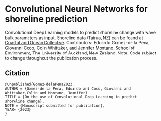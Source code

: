 # Convolutional Neural Networks for shoreline prediction

Convolutional Deep Learning models to predict shoreline change with wave bulk parameters as input. Shoreline data (Tairua, NZ) can be  found at [Coastal and Ocean Collective](https://coastalhub.science/data). Contributors: Eduardo Gomez-de la Pena, Giovanni Coco, Colin Whittaker, and Jennifer Montano. School of Environment, The University of Auckland, New Zealand. Note: Code subject to change throughout the publication process.

## Citation

```
@Unpublished{Gomez-delaPena2023,
AUTHOR = {Gomez-de la Pena, Eduardo and Coco, Giovanni and Whittaker,Colin and Montano, Jennifer},
TITLE = {On the use of Convolutional Deep Learning to predict shoreline change},
NOTE = {Manuscript submitted for publication},
YEAR= {2023}
}
